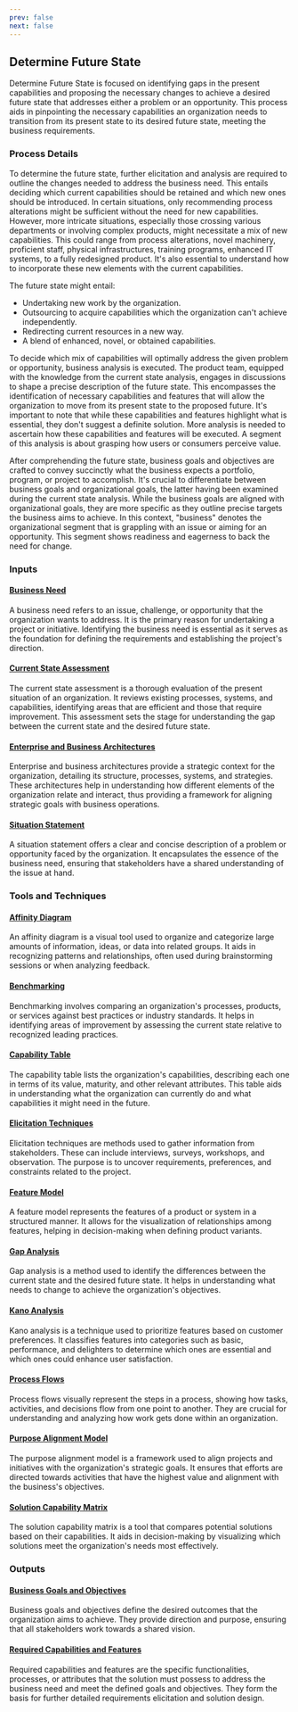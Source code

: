 ```yaml
---
prev: false
next: false
---
```


## Determine Future State

Determine Future State is focused on identifying gaps in the present capabilities and proposing the necessary changes to achieve a desired future state that addresses either a problem or an opportunity. This process aids in pinpointing the necessary capabilities an organization needs to transition from its present state to its desired future state, meeting the business requirements.

### Process Details

To determine the future state, further elicitation and analysis are required to outline the changes needed to address the business need. This entails deciding which current capabilities should be retained and which new ones should be introduced. In certain situations, only recommending process alterations might be sufficient without the need for new capabilities. However, more intricate situations, especially those crossing various departments or involving complex products, might necessitate a mix of new capabilities. This could range from process alterations, novel machinery, proficient staff, physical infrastructures, training programs, enhanced IT systems, to a fully redesigned product. It's also essential to understand how to incorporate these new elements with the current capabilities.

The future state might entail:

- Undertaking new work by the organization.
- Outsourcing to acquire capabilities which the organization can't achieve independently.
- Redirecting current resources in a new way.
- A blend of enhanced, novel, or obtained capabilities.

To decide which mix of capabilities will optimally address the given problem or opportunity, business analysis is executed. The product team, equipped with the knowledge from the current state analysis, engages in discussions to shape a precise description of the future state. This encompasses the identification of necessary capabilities and features that will allow the organization to move from its present state to the proposed future. It's important to note that while these capabilities and features highlight what is essential, they don't suggest a definite solution. More analysis is needed to ascertain how these capabilities and features will be executed. A segment of this analysis is about grasping how users or consumers perceive value.

After comprehending the future state, business goals and objectives are crafted to convey succinctly what the business expects a portfolio, program, or project to accomplish. It's crucial to differentiate between business goals and organizational goals, the latter having been examined during the current state analysis. While the business goals are aligned with organizational goals, they are more specific as they outline precise targets the business aims to achieve. In this context, "business" denotes the organizational segment that is grappling with an issue or aiming for an opportunity. This segment shows readiness and eagerness to back the need for change.

### Inputs

#### [Business Need](/content/gist/business-analysis/inputs-outputs/assessment-of-business-value.md)

A business need refers to an issue, challenge, or opportunity that the organization wants to address. It is the primary reason for undertaking a project or initiative. Identifying the business need is essential as it serves as the foundation for defining the requirements and establishing the project's direction.

#### [Current State Assessment](/content/gist/business-analysis/inputs-outputs/assessment-of-business-value.md)

The current state assessment is a thorough evaluation of the present situation of an organization. It reviews existing processes, systems, and capabilities, identifying areas that are efficient and those that require improvement. This assessment sets the stage for understanding the gap between the current state and the desired future state.

#### [Enterprise and Business Architectures](/content/gist/business-analysis/inputs-outputs/assessment-of-business-value.md)

Enterprise and business architectures provide a strategic context for the organization, detailing its structure, processes, systems, and strategies. These architectures help in understanding how different elements of the organization relate and interact, thus providing a framework for aligning strategic goals with business operations.

#### [Situation Statement](/content/gist/business-analysis/inputs-outputs/assessment-of-business-value.md)

A situation statement offers a clear and concise description of a problem or opportunity faced by the organization. It encapsulates the essence of the business need, ensuring that stakeholders have a shared understanding of the issue at hand.

### Tools and Techniques

#### [Affinity Diagram](/content/gist/business-analysis/tools-techniques/benchmarking.md)

An affinity diagram is a visual tool used to organize and categorize large amounts of information, ideas, or data into related groups. It aids in recognizing patterns and relationships, often used during brainstorming sessions or when analyzing feedback.

#### [Benchmarking](/content/gist/business-analysis/tools-techniques/benchmarking.md)

Benchmarking involves comparing an organization's processes, products, or services against best practices or industry standards. It helps in identifying areas of improvement by assessing the current state relative to recognized leading practices.

#### [Capability Table](/content/gist/business-analysis/tools-techniques/benchmarking.md)

The capability table lists the organization's capabilities, describing each one in terms of its value, maturity, and other relevant attributes. This table aids in understanding what the organization can currently do and what capabilities it might need in the future.

#### [Elicitation Techniques](/content/gist/business-analysis/tools-techniques/benchmarking.md)

Elicitation techniques are methods used to gather information from stakeholders. These can include interviews, surveys, workshops, and observation. The purpose is to uncover requirements, preferences, and constraints related to the project.

#### [Feature Model](/content/gist/business-analysis/tools-techniques/benchmarking.md)

A feature model represents the features of a product or system in a structured manner. It allows for the visualization of relationships among features, helping in decision-making when defining product variants.

#### [Gap Analysis](/content/gist/business-analysis/tools-techniques/benchmarking.md)

Gap analysis is a method used to identify the differences between the current state and the desired future state. It helps in understanding what needs to change to achieve the organization's objectives.

#### [Kano Analysis](/content/gist/business-analysis/tools-techniques/benchmarking.md)

Kano analysis is a technique used to prioritize features based on customer preferences. It classifies features into categories such as basic, performance, and delighters to determine which ones are essential and which ones could enhance user satisfaction.

#### [Process Flows](/content/gist/business-analysis/tools-techniques/benchmarking.md)

Process flows visually represent the steps in a process, showing how tasks, activities, and decisions flow from one point to another. They are crucial for understanding and analyzing how work gets done within an organization.

#### [Purpose Alignment Model](/content/gist/business-analysis/tools-techniques/benchmarking.md)

The purpose alignment model is a framework used to align projects and initiatives with the organization's strategic goals. It ensures that efforts are directed towards activities that have the highest value and alignment with the business's objectives.

#### [Solution Capability Matrix](/content/gist/business-analysis/tools-techniques/benchmarking.md)

The solution capability matrix is a tool that compares potential solutions based on their capabilities. It aids in decision-making by visualizing which solutions meet the organization's needs most effectively.

### Outputs

#### [Business Goals and Objectives](/content/gist/business-analysis/inputs-outputs/assessment-of-business-value.md)

Business goals and objectives define the desired outcomes that the organization aims to achieve. They provide direction and purpose, ensuring that all stakeholders work towards a shared vision.

#### [Required Capabilities and Features](/content/gist/business-analysis/inputs-outputs/assessment-of-business-value.md)

Required capabilities and features are the specific functionalities, processes, or attributes that the solution must possess to address the business need and meet the defined goals and objectives. They form the basis for further detailed requirements elicitation and solution design.
